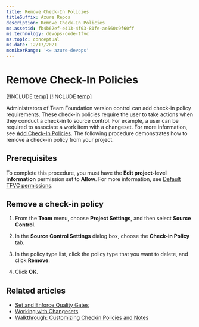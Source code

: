 ```yaml
---
title: Remove Check-In Policies
titleSuffix: Azure Repos
description: Remove Check-In Policies
ms.assetid: fb4b62ef-e413-4f03-81fe-ae560c9f60ff
ms.technology: devops-code-tfvc
ms.topic: conceptual
ms.date: 12/17/2021
monikerRange: '<= azure-devops'
---
```



# Remove Check-In Policies

[!INCLUDE [temp](../includes/version-tfs-2013-cloud.md)]
[!INCLUDE [temp](../includes/version-vs-2013-vs-2019.md)]


Administrators of Team Foundation version control can add check-in policy requirements. These check-in policies require the user to take actions when they conduct a check-in to source control. For example, a user can be required to associate a work item with a changeset. For more information, see [Add Check-In Policies](add-check-policies.md). The following procedure demonstrates how to remove a check-in policy from your project.

## Prerequisites

To complete this procedure, you must have the **Edit project-level information** permission set to **Allow**. For more information, see [Default TFVC permissions](../../organizations/security/default-tfvc-permissions.md).


## Remove a check-in policy

1.  From the **Team** menu, choose **Project Settings**, and then select **Source Control**.

2.  In the **Source Control Settings** dialog box, choose the **Check-in Policy** tab.

3.  In the policy type list, click the policy type that you want to delete, and click **Remove**.

4.  Click **OK**.

## Related articles

- [Set and Enforce Quality Gates](set-enforce-quality-gates.md)
- [Working with Changesets](find-view-changesets.md)
- [Walkthrough: Customizing Checkin Policies and Notes](/previous-versions/ms181281(v=vs.100))